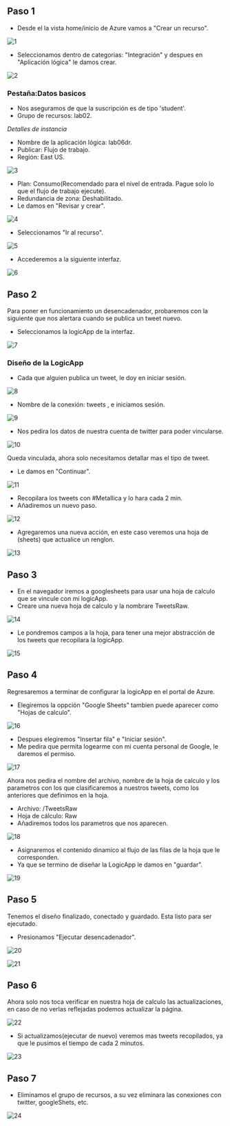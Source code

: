
## Paso 1
- Desde el la vista home/inicio de Azure vamos a "Crear un recurso".

![1](https://user-images.githubusercontent.com/99112892/177494980-85a862c7-c452-46b7-87d0-599451f285ca.png)

- Seleccionamos dentro de categorias: "Integración" y despues en "Aplicación lógica" le damos crear.

![2](https://user-images.githubusercontent.com/99112892/177495084-bc3aa7ab-7bcd-4668-977f-84fdba43a957.png)

### Pestaña:Datos basicos
- Nos aseguramos de que la suscripción es de tipo 'student'.
- Grupo de recursos: lab02.

*Detalles de instancia*

- Nombre de la aplicación lógica: lab06dr.
- Publicar: Flujo de trabajo.
- Región: East US.

![3](https://user-images.githubusercontent.com/99112892/177495403-bbc5c2c6-9bc1-48a8-ad34-f8740a918a86.png)

- Plan: Consumo(Recomendado para el nivel de entrada. Pague solo lo que el flujo de trabajo ejecute).
- Redundancia de zona: Deshabilitado.
- Le damos en "Revisar y crear".

![4](https://user-images.githubusercontent.com/99112892/177495528-4bcc828f-4288-49e9-a5c4-6a3ec5e04b13.png)

- Seleccionamos "Ir al recurso".

![5](https://user-images.githubusercontent.com/99112892/177495608-576c9014-47e0-43c6-82f8-3f94f99c12ab.png)

- Accederemos a la siguiente interfaz.

![6](https://user-images.githubusercontent.com/99112892/177495662-cae448b4-568d-4c0b-87db-2cdd9f365767.png)

## Paso 2
Para poner en funcionamiento un desencadenador, probaremos con la siguiente que nos alertara cuando se publica un tweet nuevo.
- Seleccionamos la logicApp de la interfaz.

![7](https://user-images.githubusercontent.com/99112892/177495768-a6df4317-a631-4a21-8b3a-9fbb34fe4bc7.png)

### Diseño de la LogicApp
- Cada que alguien publica un tweet, le doy en iniciar sesión.

![8](https://user-images.githubusercontent.com/99112892/177495854-11f3d150-5db3-4d04-9a2a-7a569371f0ab.png)

- Nombre de la conexión: tweets , e iniciamos sesión.

![9](https://user-images.githubusercontent.com/99112892/177495925-825bbd1a-357a-4f8d-97ec-dfd700228972.png)

- Nos pedira los datos de nuestra cuenta de twitter para poder vincularse.

![10](https://user-images.githubusercontent.com/99112892/177495989-fe515e43-bb65-4883-bbc7-575ceaf8eec9.png)

Queda vinculada, ahora solo necesitamos detallar mas el tipo de tweet.
- Le damos en "Continuar".

![11](https://user-images.githubusercontent.com/99112892/177496077-2f60bae3-412b-4fdf-ad28-3b36d2b7e31f.png)

- Recopilara los tweets con #Metallica y lo hara cada 2 min.
- Añadiremos un nuevo paso.

![12](https://user-images.githubusercontent.com/99112892/177496145-d60adf41-46a0-423f-a320-a774c84bbda7.png)

- Agregaremos una nueva acción, en este caso veremos una hoja de (sheets) que actualice un renglon.

![13](https://user-images.githubusercontent.com/99112892/177496347-84189cdf-a3df-44df-a610-f7bf05feefb7.png)

## Paso 3
- En el navegador iremos a googlesheets para usar una hoja de calculo que se vincule con mi logicApp.
- Creare una nueva hoja de calculo y la nombrare TweetsRaw.

![14](https://user-images.githubusercontent.com/99112892/177496422-f70988c5-d4e3-414e-8ef6-d5d086d5488d.png)

- Le pondremos campos a la hoja, para tener una mejor abstracción de los tweets que recopilara la logicApp.

![15](https://user-images.githubusercontent.com/99112892/177496532-8aedfb23-c1cc-4dc4-94be-f5861fc97d17.png)

## Paso 4
Regresaremos a terminar de configurar la logicApp en el portal de Azure.
- Elegiremos la oppción "Google Sheets" tambien puede aparecer como "Hojas de calculo".

![16](https://user-images.githubusercontent.com/99112892/177496637-e9dd6b90-8987-430f-b690-f6ed985037c4.png)

- Despues elegiremos "Insertar fila" e "Iniciar sesión".
- Me pedira que permita logearme con mi cuenta personal de Google, le daremos el permiso.

![17](https://user-images.githubusercontent.com/99112892/177496724-4a95b586-b9fa-4bc8-aab9-4959bcd6a93b.png)

Ahora nos pedira el nombre del archivo, nombre de la hoja de calculo y los parametros con los que clasificaremos a nuestros tweets, como los anteriores que definimos en la hoja.
- Archivo: /TweetsRaw
- Hoja de cálculo: Raw
- Añadiremos todos los parametros que nos aparecen.

![18](https://user-images.githubusercontent.com/99112892/177496835-af360942-2f16-4859-bfb9-24ebd267e566.png)

- Asignaremos el contenido dinamico al flujo de las filas de la hoja que le corresponden.
- Ya que se termino de diseñar la LogicApp le damos en "guardar".

![19](https://user-images.githubusercontent.com/99112892/177496900-a5968385-4f78-4be0-8724-1bc467daffa4.png)

## Paso 5
Tenemos el diseño finalizado, conectado y guardado. Esta listo para ser ejecutado.
- Presionamos "Ejecutar desencadenador".

![20](https://user-images.githubusercontent.com/99112892/177496992-c58a144c-d693-43f4-ab4e-8a0cca92d4b4.png)

![21](https://user-images.githubusercontent.com/99112892/177497019-ef7129d2-844f-4aa4-bb68-1b4815a92b5c.png)

## Paso 6
Ahora solo nos toca verificar en nuestra hoja de calculo las actualizaciones, en caso de no verlas reflejadas podemos actualizar la página.

![22](https://user-images.githubusercontent.com/99112892/177497108-948fa468-7424-4421-b2f0-6d9673039673.png)

- Si actualizamos(ejecutar de nuevo) veremos mas tweets recopilados, ya que le pusimos el tiempo de cada 2 minutos.

![23](https://user-images.githubusercontent.com/99112892/177497205-52899907-dc37-44ae-a220-79839e6f0822.png)

## Paso 7
- Eliminamos el grupo de recursos, a su vez eliminara las conexiones con twitter, googleShets, etc.

![24](https://user-images.githubusercontent.com/99112892/177497281-1b19a86b-a19b-43f3-9477-497702bd3620.png)


